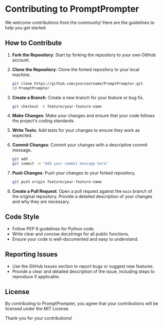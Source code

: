 # Contributing to PromptPrompter

We welcome contributions from the community! Here are the guidelines to help you get started.

## How to Contribute

1. **Fork the Repository**: Start by forking the repository to your own GitHub account.

2. **Clone the Repository**: Clone the forked repository to your local machine.
   ```bash
   git clone https://github.com/yourusername/PromptPrompter.git
   cd PromptPrompter
   ```

3. **Create a Branch**: Create a new branch for your feature or bug fix.
   ```bash
   git checkout -b feature/your-feature-name
   ```

4. **Make Changes**: Make your changes and ensure that your code follows the project's coding standards.

5. **Write Tests**: Add tests for your changes to ensure they work as expected.

6. **Commit Changes**: Commit your changes with a descriptive commit message.
   ```bash
   git add .
   git commit -m "Add your commit message here"
   ```

7. **Push Changes**: Push your changes to your forked repository.
   ```bash
   git push origin feature/your-feature-name
   ```

8. **Create a Pull Request**: Open a pull request against the `main` branch of the original repository. Provide a detailed description of your changes and why they are necessary.

## Code Style

- Follow PEP 8 guidelines for Python code.
- Write clear and concise docstrings for all public functions.
- Ensure your code is well-documented and easy to understand.

## Reporting Issues

- Use the GitHub Issues section to report bugs or suggest new features.
- Provide a clear and detailed description of the issue, including steps to reproduce if applicable.

## License

By contributing to PromptPrompter, you agree that your contributions will be licensed under the MIT License.

Thank you for your contributions!